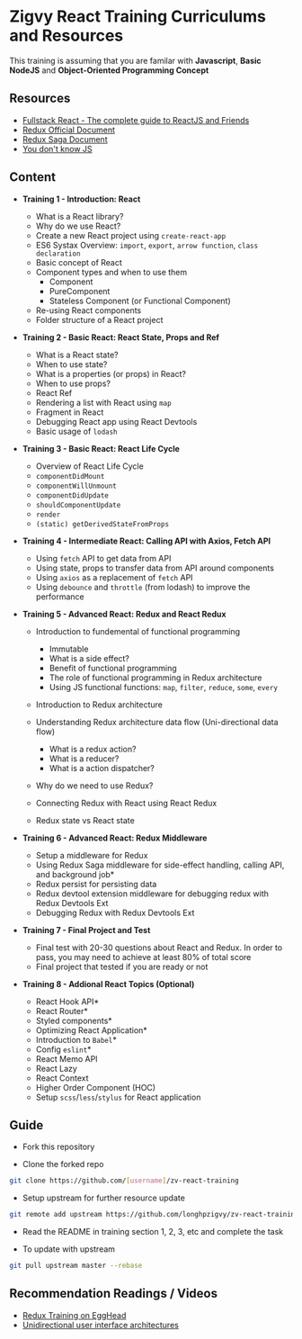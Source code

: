 # Zigvy React Training Curriculums and Resources

This training is assuming that you are familar with **Javascript**, **Basic NodeJS** and **Object-Oriented Programming Concept**

## Resources
- [Fullstack React - The complete guide to ReactJS and Friends](https://drive.google.com/file/d/1eX_nMcPBYtLRSEp74ZVpUrGVltsFDBRc/view?usp=sharing)
- [Redux Official Document](https://redux.js.org/basics/basic-tutorial)
- [Redux Saga Document](https://redux-saga.js.org/)
- [You don't know JS](https://github.com/getify/You-Dont-Know-JS)

## Content
- **Training 1 - Introduction: React**
  - What is a React library?
  - Why do we use React?
  - Create a new React project using `create-react-app`
  - ES6 Systax Overview: `import`, `export`, `arrow function`, `class declaration`
  - Basic concept of React
  - Component types and when to use them
    - Component
    - PureComponent
    - Stateless Component (or Functional Component)
  - Re-using React components
  - Folder structure of a React project

- **Training 2 - Basic React: React State, Props and Ref**
  - What is a React state?
  - When to use state?
  - What is a properties (or props) in React?
  - When to use props?
  - React Ref
  - Rendering a list with React using `map`
  - Fragment in React
  - Debugging React app using React Devtools
  - Basic usage of `lodash`

- **Training 3 - Basic React: React Life Cycle**
  - Overview of React Life Cycle
  - `componentDidMount`
  - `componentWillUnmount`
  - `componentDidUpdate`
  - `shouldComponentUpdate`
  - `render`
  - `(static) getDerivedStateFromProps`

- **Training 4 - Intermediate React: Calling API with Axios, Fetch API**
  - Using `fetch` API to get data from API
  - Using state, props to transfer data from API around components
  - Using `axios` as a replacement of `fetch` API
  - Using `debounce` and `throttle` (from lodash) to improve the performance

- **Training 5 - Advanced React: Redux and React Redux**
  - Introduction to fundemental of functional programming
    - Immutable
    - What is a side effect?
    - Benefit of functional programming
    - The role of functional programming in Redux architecture
    - Using JS functional functions: `map`, `filter`, `reduce`, `some`, `every`

  - Introduction to Redux architecture
  - Understanding Redux architecture data flow (Uni-directional data flow)
    - What is a redux action?
    - What is a reducer?
    - What is a action dispatcher?
  - Why do we need to use Redux?
  - Connecting Redux with React using React Redux
  - Redux state vs React state

- **Training 6 - Advanced React: Redux Middleware**
  - Setup a middleware for Redux
  - Using Redux Saga middleware for side-effect handling, calling API, and background job*
  - Redux persist for persisting data
  - Redux devtool extension middleware for debugging redux with Redux Devtools Ext
  - Debugging Redux with Redux Devtools Ext

- **Training 7 - Final Project and Test**
  - Final test with 20-30 questions about React and Redux. In order to pass, you may need to achieve at least 80% of total score
  - Final project that tested if you are ready or not

- **Training 8 - Addional React Topics (Optional)**
  - React Hook API*
  - React Router*
  - Styled components*
  - Optimizing React Application*
  - Introduction to `Babel`*
  - Config `eslint`*
  - React Memo API
  - React Lazy
  - React Context
  - Higher Order Component (HOC)
  - Setup `scss`/`less`/`stylus` for React application

## Guide
- Fork this repository

- Clone the forked repo

```bash
git clone https://github.com/[username]/zv-react-training
```

- Setup upstream for further resource update

```bash
git remote add upstream https://github.com/longhpzigvy/zv-react-training
```

- Read the README in training section 1, 2, 3, etc and complete the task

- To update with upstream

```bash
git pull upstream master --rebase
```


## Recommendation Readings / Videos
- [Redux Training on EggHead](https://egghead.io/courses/getting-started-with-redux)
- [Unidirectional user interface architectures](https://staltz.com/unidirectional-user-interface-architectures.html)